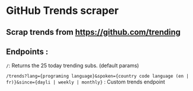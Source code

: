 # GitHub Trends scraper

## Scrap trends from https://github.com/trending

## Endpoints :

`/`: Returns the 25 today trending subs. (default params)

`/trends?lang={programing language}&spoken={country code language (en | fr)}&since={dayli | weekly | monthly}` : Custom trends endpoint
